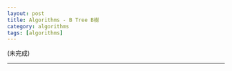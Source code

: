 ```yaml
---
layout: post
title: Algorithms - B Tree B樹
category: algorithms
tags: [algorithms]
---
```


(未完成)

---